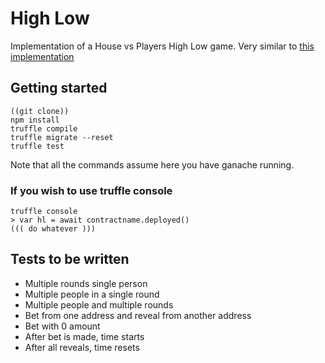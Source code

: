 # High Low

Implementation of a House vs Players High Low game. Very similar to [this implementation](https://www.mathsisfun.com/games/higher-or-lower.html)

## Getting started

```
((git clone))
npm install
truffle compile
truffle migrate --reset
truffle test
```
Note that all the commands assume here you have ganache running.

### If you wish to use truffle console
```
truffle console
> var hl = await contractname.deployed()
((( do whatever )))
```

## Tests to be written

- Multiple rounds single person
- Multiple people in a single round
- Multiple people and multiple rounds
- Bet from one address and reveal from another address
- Bet with 0 amount
- After bet is made, time starts
- After all reveals, time resets

